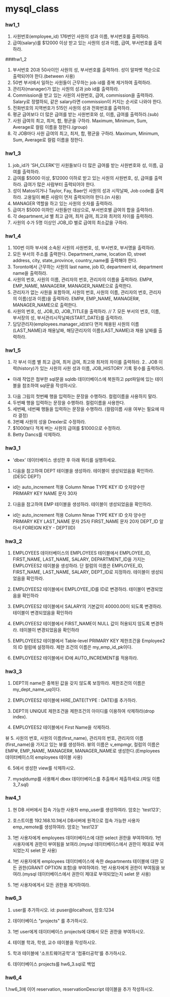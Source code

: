 # mysql_class

### hw1_1
1. 사원번호(employee_id) 176번인 사원의 성과 이름, 부서번호를 출력하라.
2. 급여(salary)를 $12000 이상 받고 있는 사원의 성과 이름, 급여, 부서번호를 출력하라.
 
###hw1_2
1. 부서번호 20과 50사이인 사원의 성, 부서번호를 출력하라. 성이 알파벳 역순으로 출력되어야 한다.(between 사용)
2. 50번 부서에서 일하는 사원들이 근무하는 job id를 중복 제거하여 출력하라.
3. 관리자(manager)가 없는 사원의 성과 job id를 출력하라.
4. Commission을 받고 있는 사원의 사원번호, 급여, commission을 출력하라. Salary로 정렬하되, 같은 salary라면 commission이 커지는 순서로 나와야 한다.
5. 전화번호의 지역번호가 515인 사원의 성과 전화번호를 출력하라.
6. 평균 급여보다 더 많은 급여를 받는 사원번호와 성, 이름, 급여를 출력하라.(sub)
7. 사원 급여의 최고, 최저, 합, 평균을 구하라. Maximum, Minimum, Sum, Average로 컬럼 이름을 정한다.(group)
8. 각 JOB마다 사원 급여의 최고, 최저, 합, 평균을 구하라. Maximum, Minimum, Sum, Average로 컬럼 이름을 정한다.

### hw1_3
1. job_id가 'SH_CLERK'인 사원들보다 더 많은 급여를 받는 사원번호와 성, 이름, 급여를 출력하라.
2. 급여를 $5000 이상, $12000 이하로 받고 있는 사원의 사원번호, 성, 급여를 출력하라. 급여가 많은 사람부터 출력되어야 한다.
3. 성이 Matos이거나 Taylor, Fay, Baer인 사원의 성과 시작날짜, Job code를 출력하라. 고용일이 빠른 사람이 먼저 출력되어야 한다.(in 사용)
4. MANAGER 역할을 하고 있는 사원의 숫자를 출력하라.
5. 급여가 $5000 이하인 사원들만 대상으로, 부서번호별 급여의 합을 출력하라.
6. 각 department_id 별 최고 급여, 최저 급여, 최고와 최저의 차이를 출력하라.
7. 사원의 수가 5명 이상인 JOB_ID 별로 급여의 최소값을 구하라.

### hw1_4
1. 100번 이하 부서에 소속된 사원의 사원번호, 성, 부서번호, 부서명을 출력하라.
2. 모든 부서의 주소를 출력한다. Department_name, location ID, street address, city, state_province, country_name를 출력해야 한다.
3. Toronto에서 근무하는 사원의 last name, job ID, department id, department name을 출력하라.
4. 사원의 번호, 사원의 이름, 관리자의 번호, 관리자의 이름을 출력하라. EMP#, EMP_NAME, MANAGER#, MANAGER_NAME으로 출력한다.
5.  관리자가 없는 사원을 포함하여, 사원의 번호, 사원의 이름, 관리자의 번호, 관리자의 이름(성과 이름)을 출력하라. EMP#, EMP_NAME, MANAGER#, MANAGER_NAME으로 출력한다.
6. 사원의 번호, 성, JOB_ID, JOB_TITLE을 출력하라.
// 7. 모든 부서의 번호, 이름, 부서장의 성, 부서관리시작날짜(START_DATE)를 출력하라.
8. 담당관리자(employees.manager_id)보다 먼저 채용된 사원의 이름(LAST_NAME)과 채용날짜, 해당관리자의 이름(LAST_NAME)과 채용 날짜를 출력하라.

### hw1_5
1. 각 부서 이름 별 최고 급여, 최저 급여, 최고와 최저의 차이를 출력하라.
2.. JOB 이력(history)가 있는 사원의 사원 성과 이름, JOB_HISTORY 기록 횟수를 출력하라.

- 아래 작업은 첨부한 sql문을 sqldb 데이터베이스에 복원하고 ppt파일에 있는 테이블을 참조하여 sql문을 작성하시오.

3. 다음 그림의 첫번째 행을 입력하는 문장을 수행하라. 컬럼이름을 사용하지 말라.
4. 두번째 행을 입력하는 문장을 수행하라. 컬럼이름을 사용한다.
5. 세번째, 네번째 행들을 입력하는 문장을 수행하라. (컬럼이름 사용 여부는 필요에 따라 결정)
6. 3번째 사원의 성을 Drexler로 수정하라.
7. $1000보다 적게 버는 사원의 급여를 $1000으로 수정하라.
8. Betty Dancs를 삭제하라.

### hw3_1
*  'dbex' 데이터베이스 생성한 후 아래 쿼리를 실행하세요.

1. 다음을 참고하여 DEPT 테이블을 생성하라. 테이블이 생성되었음을 확인하라.(DESC DEPT)
 - id는 auto_increment 적용
 Column Nmae    TYPE            KEY 
 ID                   숫자양수만    PRIMARY KEY
 NAME              문자 30자

2. 다음을 참고하여 EMP 테이블을 생성하라. 테이블이 생성되었음을 확인하라.
 - id는 auto_increment 적용
 Column Nmae     TYPE            KEY 
 ID                    숫자 양수만   PRIMARY KEY
 LAST_NAME       문자 25자
 FIRST_NAME      문자 20자
 DEPT_ID           알아서          FOREIGN KEY - DEPT(ID)
 
 ### hw3_2
 1. EMPLOYEES 데이터베이스의 EMPLOYEES 테이블에서 EMPLOYEE_ID, FIRST_NAME, LAST_NAME, SALARY,  DEPARTMENT_ID을 가지는 EMPLOYEES2 테이블을 생성하라. 단 컬럼의 이름은 EMPLOYEE_ID, FIRST_NAME, LAST_NAME, SALARY,  DEPT_ID로 지정하라. 테이블이 생성되었음을 확인하라.

2.  EMPLOYEES2 테이블에서 EMPLOYEE_ID를 ID로 변경하라. 테이블이 변경되었음을 확인하라

3. EMPLOYEES2 테이블에서 SALARY의 기본값이 40000.00이 되도록 변경하라. 테이블이 변경되었음을 확인하라

4. EMPLOYEES2 테이블에서 FIRST_NAME이 NULL 값이 허용되지 않도록 변경하라. 테이블이 변경되었음을 확인하라

5.  EMPLOYEES2 테이블에서 Table-level PRIMARY KEY 제한조건을 Employee2의 ID 컬럼에 설정하라. 제한 조건의 이름은 my_emp_id_pk이다.

6. EMPLOYEES2 테이블에서 ID에 AUTO_INCREMENT를 적용하라.

### hw3_3
1. DEPT의 name은 중복된 값을 갖지 않도록 보장하라. 제한조건의 이름은 my_dept_name_uq이다.

2.  EMPLOYEES2 테이블에 HIRE_DATE(TYPE : DATE)를 추가하라.

3. DEPT의 UNIQUE 제한조건을 제한조건의 아이디를 이용하여 삭제하라(drop index).  

4. EMPLOYEES2 테이블에서 First Name을 삭제하라.

뷰
5.  사원의 번호, 사원의 이름(first_name), 관리자의 번호, 관리자의 이름(first_name)을 가지고 있는 뷰를 생성하라. 뷰의 이름은 v_empmgr, 컬럼의 이름은 EMP#, EMP_NAME, MANAGER#, MANAGER_NAME로 생성한다.(Employees 데이터베이스의 employees 테이블 사용)

6.  5에서 생성한 view를 삭제하시오.

7.  mysqldump를 사용해서 dbex 데이터베이스를 추출해서 제출하세요.(파일 이름 3_7.sql)

### hw4_1
1. 현 DB 서버에서 접속 가능한 사용자 emp_user를 생성하여라. 암호는 'test123';

2. 호스트이름 192.168.10.1에서 DB서버에 원격으로 접속 가능한 사용자 emp_remote를 생성하여라. 암호는 'test123'

3. 1번 사용자에게 employees 데이터베이스에 대한 select 권한을 부여하여라. 1번 사용자에게 권한이 부여됨을 보여라.(mysql 데이터베이스에서 권한이 제대로 부여되었는지 selet 문 사용)

4. 1번 사용자에게 employees 데이터베이스에 속한 departments 테이블에 대한 모든 권한(GRANT OPTION 포함)을 부여하여라. 1번 사용자에게 권한이 부여됨을 보여라.(mysql 데이터베이스에서 권한이 제대로 부여되었는지 selet 문 사용)

5. 1번 사용자에게서 모든 권한을 제거하여라.

### hw6_3
1. user를 추가하시오. id: puser@localhost, 암호:1234

2. 데이터베이스 "projects" 를 추가하시오.

3. 1번 user에게 데이터베이스 projects에 대해서 모든 권한을 부여하시오.

4. 테이블 학과, 학생, 교수 테이블을 작성하시오.

5. 학과 테이블에 '소프트웨어공학'과 '컴퓨터공학'를 추가하시오.

6. 데이터베이스 projects를 hw6_3.sql로 백업

### hw6_4
1.hw6_3에 이어 reservation, reservationDescript 테이블을 추가 작성하시오.

 

